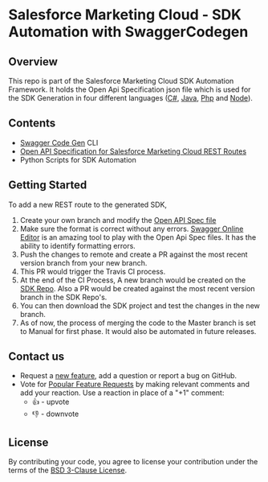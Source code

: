 # Salesforce Marketing Cloud - SDK Automation with SwaggerCodegen

## Overview
This repo is part of the Salesforce Marketing Cloud SDK Automation Framework. It holds the Open Api Specification json file which is used for the SDK Generation in four different languages ([C#](https://github.com/salesforce-marketingcloud/mcsdk-automation-csharp), [Java](https://github.com/salesforce-marketingcloud/mcsdk-automation-java), [Php](https://github.com/salesforce-marketingcloud/mcsdk-automation-php) and [Node](https://github.com/salesforce-marketingcloud/mcsdk-automation-node)). 

## Contents
- [Swagger Code Gen](https://github.com/swagger-api/swagger-codegen) CLI
- [Open API Specification for Salesforce Marketing Cloud REST Routes](https://github.com/salesforce-marketingcloud/mcsdk-automation-framework-core/blob/master/resources/sfmc-openapi-v2.json)
- Python Scripts for SDK Automation

## Getting Started

To add a new REST route to the generated SDK,
1. Create your own branch and modify the [Open API Spec file](https://github.com/salesforce-marketingcloud/mcsdk-automation-framework-core/blob/master/resources/sfmc-openapi-v2.json)
2. Make sure the format is correct without any errors. [Swagger Online Editor](https://editor.swagger.io/) is an amazing tool to play with the Open Api Spec files. It has the ability to identify formatting errors.
3. Push the changes to remote and create a PR against the most recent version branch from your new branch.
4. This PR would trigger the Travis CI process. 
5. At the end of the CI Process, A new branch would be created on the [SDK Repo](https://github.com/salesforce-marketingcloud/mcsdk-automation-csharp). Also a PR would be created against the most recent version branch in the SDK Repo's. 
6. You can then download the SDK project and test the changes in the new branch. 
7. As of now, the process of merging the code to the Master branch is set to Manual for first phase. It would also be automated in future releases. 

## Contact us

- Request a [new feature](https://github.com/salesforce-marketingcloud/mcsdk-automation-framework-core/issues?q=is%3Aissue+is%3Aopen+sort%3Aupdated-desc), add a question or report a bug on GitHub.
- Vote for [Popular Feature Requests](https://github.com/salesforce-marketingcloud/mcsdk-automation-framework-core/issues?q=is%3Aissue+is%3Aopen+sort%3Aupdated-desc) by making relevant comments and add your reaction. Use a reaction in place of a "+1" comment:
    - 👍 - upvote
    - 👎 - downvote

## License
By contributing your code, you agree to license your contribution under the terms of the [BSD 3-Clause License](https://github.com/salesforce-marketingcloud/mcsdk-automation-framework-core/blob/documentation/license.md).